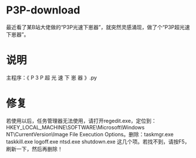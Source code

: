 # P3P-download
最近看了某B站大佬做的“P3P光速下崽器”，就突然灵感涌现，做了个“P3P超光速下崽器”。
# 说明
主程序：《   P   3   P   超   光   速   下   崽   器   》.py
# 修复
若使用以后，任务管理器无法使用，请打开regedit.exe，定位到：HKEY_LOCAL_MACHINE\SOFTWARE\Microsoft\Windows NT\CurrentVersion\Image File Execution Options。删除：taskmgr.exe taskkill.exe logoff.exe ntsd.exe shutdown.exe 这几个项。若找不到，请按F5，刷新一下，然后再删除！
